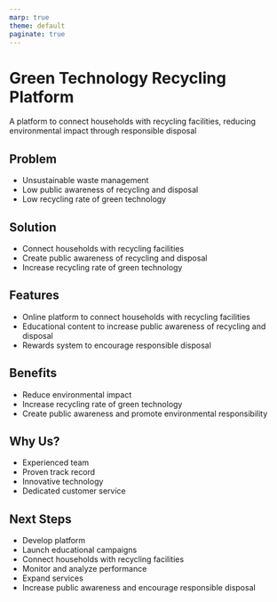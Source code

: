 ```yaml
---
marp: true
theme: default
paginate: true
---
```

# Green Technology Recycling Platform

A platform to connect households with recycling facilities, reducing environmental impact through responsible disposal

## Problem 

- Unsustainable waste management 
- Low public awareness of recycling and disposal
- Low recycling rate of green technology 

## Solution 

- Connect households with recycling facilities 
- Create public awareness of recycling and disposal 
- Increase recycling rate of green technology 

## Features

- Online platform to connect households with recycling facilities
- Educational content to increase public awareness of recycling and disposal 
- Rewards system to encourage responsible disposal 

## Benefits

- Reduce environmental impact 
- Increase recycling rate of green technology 
- Create public awareness and promote environmental responsibility 

## Why Us?

- Experienced team 
- Proven track record 
- Innovative technology 
- Dedicated customer service 

## Next Steps 

- Develop platform 
- Launch educational campaigns 
- Connect households with recycling facilities 
- Monitor and analyze performance 
- Expand services 
- Increase public awareness and encourage responsible disposal
  